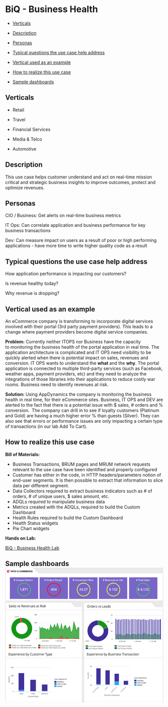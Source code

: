 BiQ - Business Health
=====================

-   [Verticals](#BiQ-BusinessHealth-Verticals)

-   [Description](#BiQ-BusinessHealth-Description)

-   [Personas](#BiQ-BusinessHealth-Personas)

-   [Typical questions the use case help
    address](#BiQ-BusinessHealth-Typicalquestionstheu)

-   [Vertical used as an
    example](#BiQ-BusinessHealth-Verticalusedasanexam)

-   [How to realize this use
    case](#BiQ-BusinessHealth-Howtorealizethisusec)

-   [Sample dashboards](#BiQ-BusinessHealth-Sampledashboards)

Verticals
---------

-   Retail

-   Travel

-   Financial Services

-   Media & Telco

-   Automotive

Description
-----------

This use case helps customer understand and act on real-time mission
critical and strategic business insights to improve outcomes, protect
and optimize revenues. 

Personas
--------

CIO / Business: Get alerts on real-time business metrics

IT Ops: Can correlate application and business performance for key
business transactions

Dev: Can measure impact on users as a result of poor or high performing
applications - have more time to write higher quality code as a result

Typical questions the use case help address
-------------------------------------------

How application performance is impacting our customers?

Is revenue healthy today?

Why revenue is dropping?

Vertical used as an example
---------------------------

An eCommerce company is transforming to incorporate digital services
involved with their portal (3rd party payment providers). This leads to
a change where payment providers become digital service companies.

**Problem:**
Currently neither ITOPS nor Business have the capacity to monitoring the
business health of the portal application in real time.
The application architecture is complicated and IT OPS need visibility
to be quickly alerted when there is potential impact on sales, revenues
and conversion. IT OPS wants to understand the **what** and the
**why**.
The portal application is connected to multiple third-party services
(such as Facebook, weather apps, payment providers, etc) and they need
to analyze the integrations of those libraries into their applications
to reduce costly war rooms.
Business need to identify revenues at risk.

**Solution:**
Using AppDynamics the company is monitoring the business health in real
time, for their eCommerce sites.
Business, IT OPS and DEV are alerted to the fact that there is a
potential issue with $ sales, # orders and % conversion. 
The company can drill in to see if loyalty customers (Platinum and Gold)
are having a much higher error % than guests (Silver). They can also see
that errors or performance issues are only impacting a certain type of
transactions (in our lab Add To Cart). 

How to realize this use case
----------------------------

**Bill of Materials:**

* Business Transactions, BRUM pages and MRUM network requests relevant to the use case have been identified and properly configured
* Customer has either in the code, in HTTP headers/parameters notion of end-user segments. It is then possible to extract that information to slice data per different segment.
* Data Collectors required to extract business indicators such as # of orders, # of unique users, $ sales amount, etc.
* ADQLs required to manipulate business data 
* Metrics created with the ADQLs, required to build the Custom Dashboard
* Health Rules required to build the Custom Dashboard
* Health Status widgets
* Pie Chart widgets

**Hands on Lab:**


[BiQ - Business Health
Lab](https://github.com/smazzone/biqworkshop/blob/master/03_bizhealthlab/bizhealthlab.md)

Sample dashboards  ![](.//media/image1.png)
------------------------------------------
